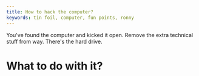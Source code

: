```yaml
---
title: How to hack the computer?
keywords: tin foil, computer, fun points, ronny
---
```


You've found the computer and kicked it open. Remove the extra technical stuff from way. There's the hard drive.

# What to do with it?

